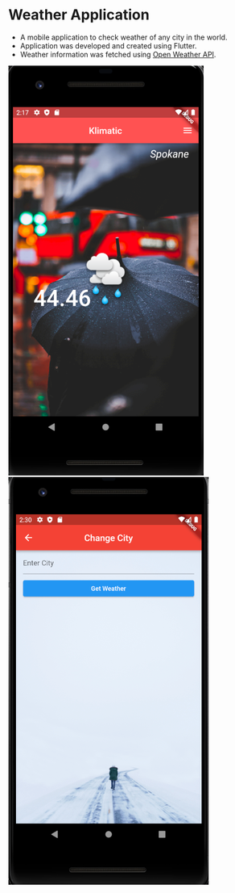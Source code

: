 # Weather Application

- A mobile application to check weather of any city in the world.
- Application was developed and created using Flutter.
- Weather information was fetched using [Open Weather API](https://openweathermap.org/).





![screenshots](screenshots/ss1.png) ![screenshots](screenshots/ss2.png) 
